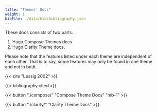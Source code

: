 ```yaml
---
title: "Themes' Docs"
weight: 1
bibFile: ./data/bib/bibliography.json
---
```


These docs consists of two parts:

1. Hugo Compose Themes docs
2. Hugo Clarity Theme docs.

Please note that the features listed under each theme are independent of each other. That is to say, some features may only be found in one theme and not in both.

{{< cite "Lessig 2002" >}}

<!-- That content is better than dummy lorem ipsum 2) That content serves a good real-world demo for this theme 3) Publish more structured docs for each theme which are better than long blocky READMEs -->

{{< bibliography cited >}}

{{< button "./compose/" "Compose Theme Docs" "mb-1" >}}

{{< button "./clarity/" "Clarity Theme Docs" >}}

